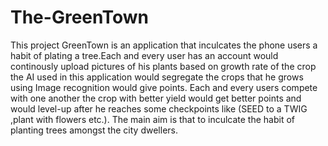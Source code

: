 # The-GreenTown
This project GreenTown is an application that inculcates the phone users a habit of plating a tree.Each and every user has an account would continously upload pictures of his plants based on growth rate of the crop the AI used in this application would segregate the crops that he grows using Image recognition would give points.      Each and every users compete with one another the crop with better yield would get better points and would level-up after he reaches some checkpoints like (SEED to a TWIG ,plant with flowers etc.). The main aim is that to inculcate the habit of planting trees amongst the city dwellers.
